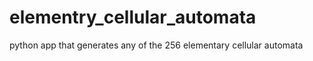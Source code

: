 # elementry_cellular_automata
python app that generates any of the 256 elementary cellular automata
